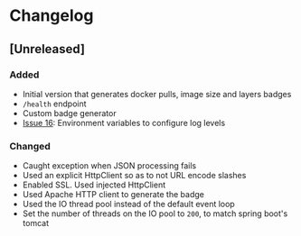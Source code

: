 # Changelog

## [Unreleased]
### Added
- Initial version that generates docker pulls, image size and layers badges
- `/health` endpoint
- Custom badge generator
- [Issue 16](https://github.com/devatherock/artifactory-badge/issues/16): Environment variables to configure log levels

### Changed
- Caught exception when JSON processing fails
- Used an explicit HttpClient so as to not URL encode slashes
- Enabled SSL. Used injected HttpClient
- Used Apache HTTP client to generate the badge
- Used the IO thread pool instead of the default event loop
- Set the number of threads on the IO pool to `200`, to match spring boot's tomcat